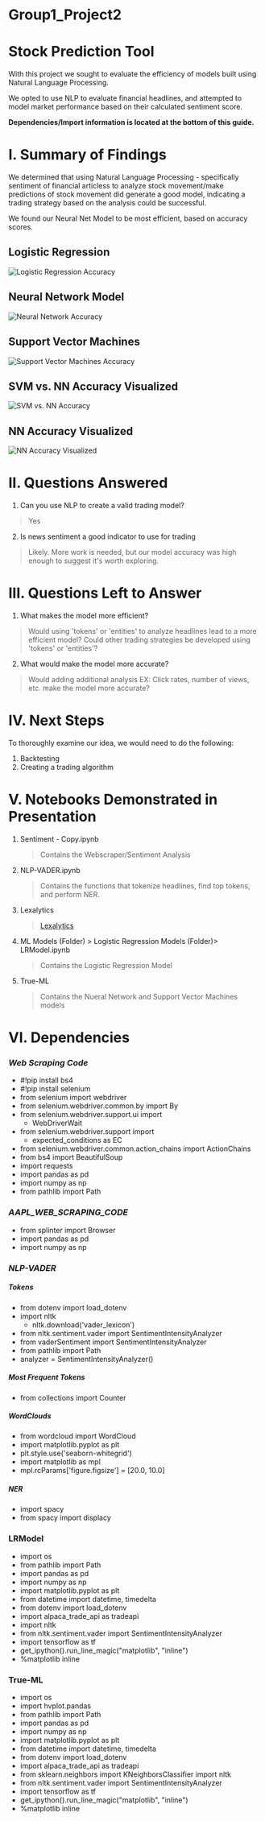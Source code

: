 # Group1_Project2
# Stock Prediction Tool
With this project we sought to evaluate the efficiency of models built using Natural Language Processing. 

We opted to use NLP to evaluate financial headlines, and attempted to model market performance based on their calculated sentiment score.

**Dependencies/Import information is located at the bottom of this guide.**

# I. Summary of Findings

We determined that using Natural Language Processing - specifically sentiment of financial articless to analyze stock movement/make predictions of stock movement did generate a good model, indicating a trading strategy based on the analysis could be successful.

We found our Neural Net Model to be most efficient, based on accuracy scores.

## **Logistic Regression**
![Logistic Regression Accuracy](Images/LogisticRegressionAccuracy.PNG)

## **Neural Network Model** 
![Neural Network Accuracy](Images/NNAccuracy.PNG)

## **Support Vector Machines**
![Support Vector Machines Accuracy](Images/SVMAccuracy.PNG)
## **SVM vs. NN Accuracy Visualized**
![SVM vs. NN Accuracy](Images/NNvsSVMvisualized.PNG)
## **NN Accuracy Visualized**
![NN Accuracy Visualized](Images/NNAccuracyBar.PNG)

# II. Questions Answered
1. Can you use NLP to create a valid trading model?
> Yes
2. Is news sentiment a good indicator to use for trading
> Likely. More work is needed, but our model accuracy was high enough to suggest it's worth exploring.

# III. Questions Left to Answer
1. What makes the model more efficient?
> Would using 'tokens' or 'entities' to analyze headlines lead to a more efficient model?
> Could other trading strategies be developed using 'tokens' or 'entities'?
2. What would make the model more accurate?
> Would adding additional analysis EX: Click rates, number of views, etc. make the model more accurate?

# IV. Next Steps
To thoroughly examine our idea, we would need to do the following:

1. Backtesting
2. Creating a trading algorithm

# V. Notebooks Demonstrated in Presentation
1. Sentiment - Copy.ipynb
    >Contains the Webscraper/Sentiment Analysis
2. NLP-VADER.ipynb
    >Contains the functions that tokenize headlines, find top tokens, and perform NER.
3. Lexalytics
    > [Lexalytics](https://www.lexalytics.com/)
3.  ML Models (Folder) > Logistic Regression Models (Folder)> LRModel.ipynb
    >Contains the Logistic Regression Model
4. True-ML
    >Contains the Nueral Network and Support Vector Machines models

# VI. Dependencies
 ### *Web Scraping Code*
 
* #!pip install bs4
* #!pip install selenium
* from selenium import webdriver
* from selenium.webdriver.common.by import By
* from selenium.webdriver.support.ui import 
    * WebDriverWait
* from selenium.webdriver.support import 
    * expected_conditions as EC
* from selenium.webdriver.common.action_chains import ActionChains
* from bs4 import BeautifulSoup
* import requests
* import pandas as pd
* import numpy as np
* from pathlib import Path

### *AAPL_WEB_SCRAPING_CODE*
* from splinter import Browser
* import pandas as pd
* import numpy as np

### *NLP-VADER*
##### Tokens
* from dotenv import load_dotenv
* import nltk
    * nltk.download('vader_lexicon')
* from nltk.sentiment.vader import SentimentIntensityAnalyzer
* from vaderSentiment import SentimentIntensityAnalyzer
* from pathlib import Path
* analyzer = SentimentIntensityAnalyzer()

##### Most Frequent Tokens
* from collections import Counter

##### WordClouds
* from wordcloud import WordCloud
* import matplotlib.pyplot as plt
* plt.style.use('seaborn-whitegrid')
* import matplotlib as mpl
* mpl.rcParams['figure.figsize'] = [20.0, 10.0]

##### NER
* import spacy
* from spacy import displacy

### LRModel
* import os
* from pathlib import Path
* import pandas as pd
* import numpy as np
* import matplotlib.pyplot as plt
* from datetime import datetime, timedelta
* from dotenv import load_dotenv
* import alpaca_trade_api as tradeapi
* import nltk
* from nltk.sentiment.vader import SentimentIntensityAnalyzer
* import tensorflow as tf
* get_ipython().run_line_magic("matplotlib", "inline")
* %matplotlib inline

### True-ML
* import os
* import hvplot.pandas
* from pathlib import Path
* import pandas as pd
* import numpy as np
* import matplotlib.pyplot as plt
* from datetime import datetime, timedelta
* from dotenv import load_dotenv
* import alpaca_trade_api as tradeapi
* from sklearn.neighbors import KNeighborsClassifier
import nltk
* from nltk.sentiment.vader import SentimentIntensityAnalyzer
* import tensorflow as tf
* get_ipython().run_line_magic("matplotlib", "inline")
* %matplotlib inline